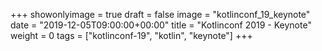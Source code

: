 +++
showonlyimage = true
draft = false
image = "kotlinconf_19_keynote"
date = "2019-12-05T09:00:00+00:00"
title = "Kotlinconf 2019 - Keynote"
weight = 0
tags = ["kotlinconf-19", "kotlin", "keynote"]
+++
